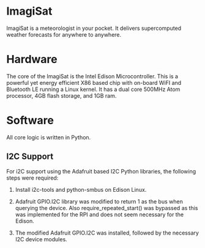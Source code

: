 ImagiSat
========
ImagiSat is a meteorologist in your pocket. It delivers supercomputed weather forecasts for anywhere to anywhere.

Hardware
========
The core of the ImagiSat is the Intel Edison Microcontroller. This is a powerful yet energy efficient X86 based
chip with on-board WiFI and Bluetooth LE running a Linux kernel. It has a dual core 500MHz Atom processor, 4GB flash 
storage, and 1GB ram.

Software
========
All core logic is written in Python. 

I2C Support
-----------

For i2C support using the Adafruit based I2C Python libraries, the following steps were required:
1. Install i2c-tools and python-smbus on Edison Linux.
2. Adafruit GPIO.I2C library was modified to return 1 as the bus when querying the device. Also require_repeated_start() 
was bypassed as this was implemented for the RPI and does not seem necessary for the Edison.

3. The modified Adafruit GPIO.I2C was installed, followed by the necessary I2C device modules.